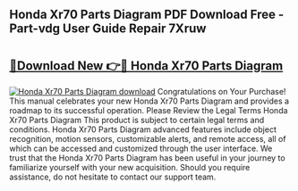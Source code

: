 ## Honda Xr70 Parts Diagram PDF Download Free - Part-vdg User Guide Repair 7Xruw

# <h2><a href="http://dfprm0v.blite.top/?on=Honda+Xr70+Parts+Diagram">🔗Download New 👉🔴 Honda Xr70 Parts Diagram</a></h2>

[![Honda Xr70 Parts Diagram download](https://i.imgur.com/lujVjoI.png)](http://dfprm0v.blite.top/?on=Honda+Xr70+Parts+Diagram)
Congratulations on Your Purchase! This manual celebrates your new Honda Xr70 Parts Diagram and provides a roadmap to its successful operation. Please Review the Legal Terms Honda Xr70 Parts Diagram This product is subject to certain legal terms and conditions. Honda Xr70 Parts Diagram advanced features include object recognition, motion sensors, customizable alerts, and remote access, all of which can be accessed and customized through the user interface. We trust that the Honda Xr70 Parts Diagram has been useful in your journey to familiarize yourself with your new acquisition. Should you require assistance, do not hesitate to contact our support team.
